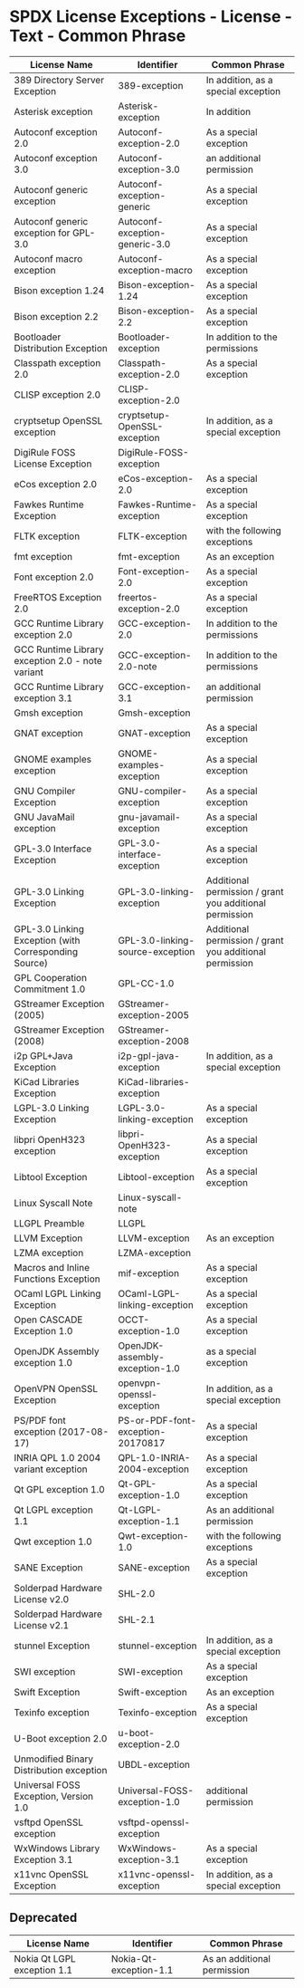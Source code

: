 # SPDX License Exceptions - License - Text - Common Phrase

| License Name | Identifier | Common Phrase |
| ------------ | ---------- | ------------- |
| 389 Directory Server Exception | 389-exception | In addition, as a special exception |
| Asterisk exception | Asterisk-exception | In addition |
| Autoconf exception 2.0 | Autoconf-exception-2.0 | As a special exception |
| Autoconf exception 3.0 | Autoconf-exception-3.0 | an additional permission |
| Autoconf generic exception | Autoconf-exception-generic | As a special exception |
| Autoconf generic exception for GPL-3.0 | Autoconf-exception-generic-3.0 | As a special exception |
| Autoconf macro exception | Autoconf-exception-macro | As a special exception |
| Bison exception 1.24 | Bison-exception-1.24 | As a special exception |
| Bison exception 2.2 | Bison-exception-2.2 | As a special exception |
| Bootloader Distribution Exception | Bootloader-exception | In addition to the permissions |
| Classpath exception 2.0 | Classpath-exception-2.0 | As a special exception |
| CLISP exception 2.0 | CLISP-exception-2.0 | |
| cryptsetup OpenSSL exception | cryptsetup-OpenSSL-exception | In addition, as a special exception |
| DigiRule FOSS License Exception | DigiRule-FOSS-exception | |
| eCos exception 2.0 | eCos-exception-2.0 | As a special exception |
| Fawkes Runtime Exception | Fawkes-Runtime-exception | As a special exception |
| FLTK exception | FLTK-exception | with the following exceptions |
| fmt exception | fmt-exception | As an exception |
| Font exception 2.0 | Font-exception-2.0 | As a special exception |
| FreeRTOS Exception 2.0 | freertos-exception-2.0 | As a special exception |
| GCC Runtime Library exception 2.0 | GCC-exception-2.0 | In addition to the permissions |
| GCC Runtime Library exception 2.0 - note variant | GCC-exception-2.0-note | In addition to the permissions |
| GCC Runtime Library exception 3.1 | GCC-exception-3.1 | an additional permission |
| Gmsh exception | Gmsh-exception | |
| GNAT exception | GNAT-exception | As a special exception |
| GNOME examples exception | GNOME-examples-exception | As a special exception |
| GNU Compiler Exception | GNU-compiler-exception | As a special exception |
| GNU JavaMail exception | gnu-javamail-exception | As a special exception |
| GPL-3.0 Interface Exception | GPL-3.0-interface-exception | As a special exception |
| GPL-3.0 Linking Exception | GPL-3.0-linking-exception | Additional permission / grant you additional permission |
| GPL-3.0 Linking Exception (with Corresponding Source) | GPL-3.0-linking-source-exception | Additional permission / grant you additional permission |
| GPL Cooperation Commitment 1.0 | GPL-CC-1.0 | |
| GStreamer Exception (2005) | GStreamer-exception-2005 | |
| GStreamer Exception (2008) | GStreamer-exception-2008 | |
| i2p GPL+Java Exception | i2p-gpl-java-exception | In addition, as a special exception |
| KiCad Libraries Exception | KiCad-libraries-exception | |
| LGPL-3.0 Linking Exception | LGPL-3.0-linking-exception | As a special exception |
| libpri OpenH323 exception | libpri-OpenH323-exception | As a special exception |
| Libtool Exception | Libtool-exception | As a special exception |
| Linux Syscall Note | Linux-syscall-note | |
| LLGPL Preamble | LLGPL | |
| LLVM Exception | LLVM-exception | As an exception |
| LZMA exception | LZMA-exception | |
| Macros and Inline Functions Exception | mif-exception | As a special exception |
| OCaml LGPL Linking Exception | OCaml-LGPL-linking-exception | As a special exception |
| Open CASCADE Exception 1.0 | OCCT-exception-1.0 | As a special exception |
| OpenJDK Assembly exception 1.0 | OpenJDK-assembly-exception-1.0 | as a special exception |
| OpenVPN OpenSSL Exception | openvpn-openssl-exception | In addition, as a special exception |
| PS/PDF font exception (2017-08-17) | PS-or-PDF-font-exception-20170817 | As a special exception |
| INRIA QPL 1.0 2004 variant exception | QPL-1.0-INRIA-2004-exception | As a special exception |
| Qt GPL exception 1.0 | Qt-GPL-exception-1.0 | As a special exception |
| Qt LGPL exception 1.1 | Qt-LGPL-exception-1.1 | As an additional permission |
| Qwt exception 1.0 | Qwt-exception-1.0 | with the following exceptions |
| SANE Exception | SANE-exception | As a special exception |
| Solderpad Hardware License v2.0 | SHL-2.0 | |
| Solderpad Hardware License v2.1 | SHL-2.1 | |
| stunnel Exception | stunnel-exception | In addition, as a special exception |
| SWI exception | SWI-exception | As a special exception |
| Swift Exception | Swift-exception | As an exception |
| Texinfo exception | Texinfo-exception | As a special exception |
| U-Boot exception 2.0 | u-boot-exception-2.0 | |
| Unmodified Binary Distribution exception | UBDL-exception | |
| Universal FOSS Exception, Version 1.0 | Universal-FOSS-exception-1.0 | additional permission |
| vsftpd OpenSSL exception | vsftpd-openssl-exception | |
| WxWindows Library Exception 3.1 | WxWindows-exception-3.1 | As a special exception |
| x11vnc OpenSSL Exception | x11vnc-openssl-exception | In addition, as a special exception |

## Deprecated

| License Name | Identifier | Common Phrase |
| ------------ | ---------- | ------------- |
| Nokia Qt LGPL exception 1.1 | Nokia-Qt-exception-1.1 | As an additional permission |
